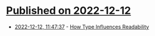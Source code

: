 # [Published on 2022-12-12](index.md)

* [2022-12-12, 11:47:37](https://news.ycombinator.com/item?id=33953658) - [How Type Influences Readability](https://fonts.google.com/knowledge/readability_and_accessibility/how_type_influences_readability)
